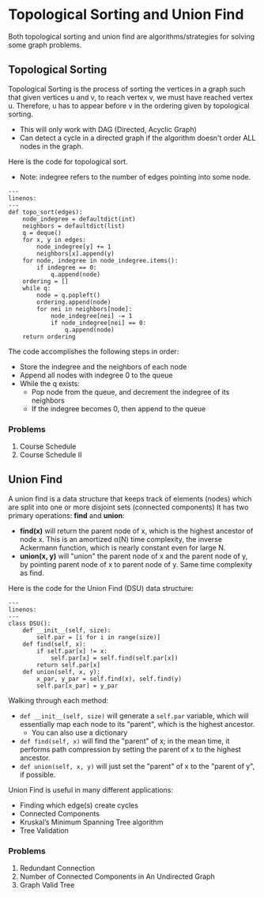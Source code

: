 # Topological Sorting and Union Find
Both topological sorting and union find are algorithms/strategies for solving some graph problems. 

## Topological Sorting
Topological Sorting is the process of sorting the vertices in a graph such that given vertices u and v, to reach vertex v, we must have reached vertex u. Therefore, u has to appear before v in the ordering given by topological sorting. 
- This will only work with DAG (Directed, Acyclic Graph)
- Can detect a cycle in a directed graph if the algorithm doesn't order ALL nodes in the graph. 

Here is the code for topological sort.
- Note: indegree refers to the number of edges pointing into some node. 
```{code-block} python
---
linenos:
---
def topo_sort(edges):
    node_indegree = defaultdict(int)
    neighbors = defaultdict(list)
    q = deque()
    for x, y in edges:
        node_indegree[y] += 1
        neighbors[x].append(y)
    for node, indegree in node_indegree.items():
        if indegree == 0:
            q.append(node)
    ordering = []
    while q:
        node = q.popleft()
        ordering.append(node)
        for nei in neighbors[node]:
            node_indegree[nei] -= 1
            if node_indegree[nei] == 0:
                q.append(node)
    return ordering
```
The code accomplishes the following steps in order:
- Store the indegree and the neighbors of each node
- Append all nodes with indegree 0 to the queue
- While the q exists:
    - Pop node from the queue, and decrement the indegree of its neighbors
    - If the indegree becomes 0, then append to the queue

### Problems
1. Course Schedule
2. Course Schedule II

## Union Find
A union find is a data structure that keeps track of elements (nodes) which are split into one or more disjoint sets (connected components)
It has two primary operations: **find** and **union**:
- **find(x)** will return the parent node of x, which is the highest ancestor of node x. This is an amortized α(N) time complexity, the inverse Ackermann function, which is nearly constant even for large N. 
- **union(x, y)** will "union" the parent node of x and the parent node of y, by pointing parent node of x to parent node of y. Same time complexity as find. 

Here is the code for the Union Find (DSU) data structure:
```{code-block} python
---
linenos:
---
class DSU():
    def __init__(self, size):
        self.par = [i for i in range(size)]
    def find(self, x):
        if self.par[x] != x:
            self.par[x] = self.find(self.par[x])
        return self.par[x]
    def union(self, x, y):
        x_par, y_par = self.find(x), self.find(y)
        self.par[x_par] = y_par
```
Walking through each method:
- `def __init__(self, size)` will generate a `self.par` variable, which will essentially map each node to its "parent", which is the highest ancestor. 
    - You can also use a dictionary
- `def find(self, x)` will find the "parent" of x; in the mean time, it performs path compression by setting the parent of x to the highest ancestor. 
- `def union(self, x, y)` will just set the "parent" of x to the "parent of y", if possible. 

Union Find is useful in many different applications:
- Finding which edge(s) create cycles
- Connected Components
- Kruskal’s Minimum Spanning Tree algorithm
- Tree Validation

### Problems
1. Redundant Connection
2. Number of Connected Components in An Undirected Graph
3. Graph Valid Tree



